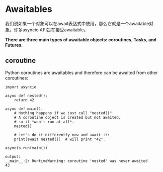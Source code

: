 # Awaitables

我们说如果一个对象可以在await表达式中使用，那么它就是一个awaitable对象。许多asyncio API旨在接受awaitable。

**There are three main types of awaitable objects: coroutines, Tasks, and Futures.**

## coroutine
Python coroutines are awaitables and therefore can be awaited from other coroutines:
```
import asyncio

async def nested():
    return 42

async def main():
    # Nothing happens if we just call "nested()".
    # A coroutine object is created but not awaited,
    # so it *won't run at all*.
    nested()

    # Let's do it differently now and await it:
    print(await nested())  # will print "42".

asyncio.run(main())

output:
__main__:2: RuntimeWarning: coroutine 'nested' was never awaited
43
```
